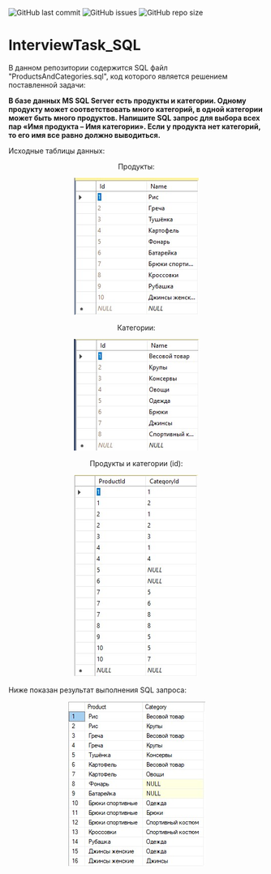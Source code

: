 ![GitHub last commit](https://img.shields.io/github/last-commit/MindTrader/InterviewTask_SQL?style=for-the-badge)
![GitHub issues](https://img.shields.io/github/issues/MindTrader/InterviewTask_SQL?style=for-the-badge)
![GitHub repo size](https://img.shields.io/github/repo-size/MindTrader/InterviewTask_SQL?style=for-the-badge)

# InterviewTask_SQL

В данном репозитории содержится SQL файл "ProductsAndCategories.sql", код которого является решением поставленной задачи:

<b>В базе данных MS SQL Server есть продукты и категории. Одному продукту может соответствовать много категорий, в одной категории может быть много продуктов. Напишите SQL запрос для выбора всех пар «Имя продукта – Имя категории». Если у продукта нет категорий, то его имя все равно должно выводиться.</b>

Исходные таблицы данных:

<p align="center">Продукты:</p>
<p align="center"><img src="ScreenShots/Products.jpg" alt="Таблица с продуктами" title="Таблица с продуктами"/></p>

<p align="center">Категории:</p>
<p align="center"><img src="ScreenShots/Categories.jpg" alt="Таблица с категориями" title="Таблица с категориями"/></p>

<p align="center">Продукты и категории (id):</p>
<p align="center"><img src="ScreenShots/ProductsAndCategories.jpg" alt="Таблица соответствия ''ID продукта - ID категории''" title="Таблица соответствия ''ID продукта - ID категории''"/></p>

Ниже показан результат выполнения SQL запроса:

<p align="center"><img src="ScreenShots/SqlRes.jpg" alt="Результат выполнения SQL запроса" title="Результат выполнения SQL запроса"/></p>